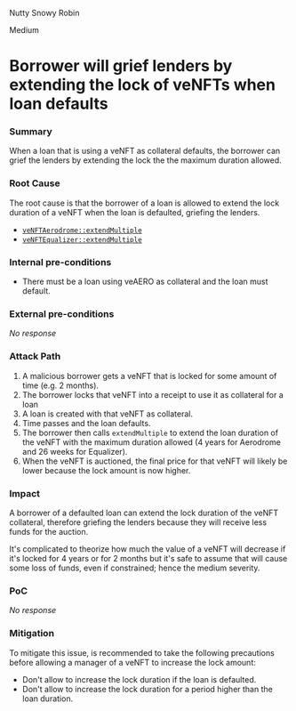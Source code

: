 Nutty Snowy Robin

Medium

# Borrower will grief lenders by extending the lock of veNFTs when loan defaults

### Summary

When a loan that is using a veNFT as collateral defaults, the borrower can grief the lenders by extending the lock the the maximum duration allowed. 

### Root Cause

The root cause is that the borrower of a loan is allowed to extend the lock duration of a veNFT when the loan is defaulted, griefing the lenders. 

- [`veNFTAerodrome::extendMultiple`](https://github.com/sherlock-audit/2024-11-debita-finance-v3/blob/main/Debita-V3-Contracts/contracts/Non-Fungible-Receipts/veNFTS/Aerodrome/Receipt-veNFT.sol#L155-L167)
- [`veNFTEqualizer::extendMultiple`](https://github.com/sherlock-audit/2024-11-debita-finance-v3/blob/main/Debita-V3-Contracts/contracts/Non-Fungible-Receipts/veNFTS/Equalizer/Receipt-veNFT.sol#L152-L164)



### Internal pre-conditions

- There must be a loan using veAERO as collateral and the loan must default.

### External pre-conditions

_No response_

### Attack Path

1. A malicious borrower gets a veNFT that is locked for some amount of time (e.g. 2 months).
2. The borrower locks that veNFT into a receipt to use it as collateral for a loan
3. A loan is created with that veNFT as collateral. 
4. Time passes and the loan defaults.
5. The borrower then calls `extendMultiple` to extend the loan duration of the veNFT with the maximum duration allowed (4 years for Aerodrome and 26 weeks for Equalizer).
6. When the veNFT is auctioned, the final price for that veNFT will likely be lower because the lock amount is now higher. 

### Impact

A borrower of a defaulted loan can extend the lock duration of the veNFT collateral, therefore griefing the lenders because they will receive less funds for the auction. 

It's complicated to theorize how much the value of a veNFT will decrease if it's locked for 4 years or for 2 months but it's safe to assume that will cause some loss of funds, even if constrained; hence the medium severity. 

### PoC

_No response_

### Mitigation

To mitigate this issue, is recommended to take the following precautions before allowing a manager of a veNFT to increase the lock amount:
- Don't allow to increase the lock duration if the loan is defaulted.
- Don't allow to increase the lock duration for a period higher than the loan duration.